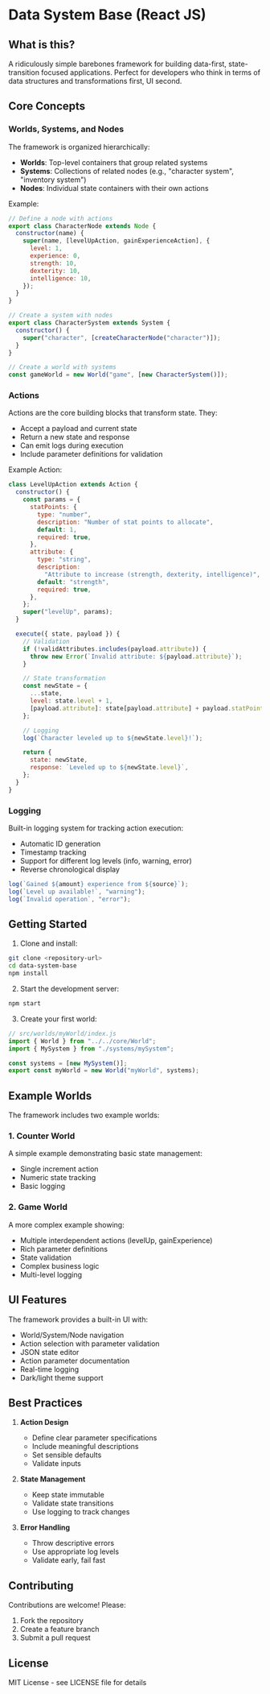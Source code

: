 # Data System Base (React JS)

## What is this?

A ridiculously simple barebones framework for building data-first, state-transition focused applications. Perfect for developers who think in terms of data structures and transformations first, UI second.

## Core Concepts

### Worlds, Systems, and Nodes

The framework is organized hierarchically:

- **Worlds**: Top-level containers that group related systems
- **Systems**: Collections of related nodes (e.g., "character system", "inventory system")
- **Nodes**: Individual state containers with their own actions

Example:

```javascript
// Define a node with actions
export class CharacterNode extends Node {
  constructor(name) {
    super(name, [levelUpAction, gainExperienceAction], {
      level: 1,
      experience: 0,
      strength: 10,
      dexterity: 10,
      intelligence: 10,
    });
  }
}

// Create a system with nodes
export class CharacterSystem extends System {
  constructor() {
    super("character", [createCharacterNode("character")]);
  }
}

// Create a world with systems
const gameWorld = new World("game", [new CharacterSystem()]);
```

### Actions

Actions are the core building blocks that transform state. They:

- Accept a payload and current state
- Return a new state and response
- Can emit logs during execution
- Include parameter definitions for validation

Example Action:

```javascript
class LevelUpAction extends Action {
  constructor() {
    const params = {
      statPoints: {
        type: "number",
        description: "Number of stat points to allocate",
        default: 1,
        required: true,
      },
      attribute: {
        type: "string",
        description:
          "Attribute to increase (strength, dexterity, intelligence)",
        default: "strength",
        required: true,
      },
    };
    super("levelUp", params);
  }

  execute({ state, payload }) {
    // Validation
    if (!validAttributes.includes(payload.attribute)) {
      throw new Error(`Invalid attribute: ${payload.attribute}`);
    }

    // State transformation
    const newState = {
      ...state,
      level: state.level + 1,
      [payload.attribute]: state[payload.attribute] + payload.statPoints,
    };

    // Logging
    log(`Character leveled up to ${newState.level}!`);

    return {
      state: newState,
      response: `Leveled up to ${newState.level}`,
    };
  }
}
```

### Logging

Built-in logging system for tracking action execution:

- Automatic ID generation
- Timestamp tracking
- Support for different log levels (info, warning, error)
- Reverse chronological display

```javascript
log(`Gained ${amount} experience from ${source}`);
log(`Level up available!`, "warning");
log(`Invalid operation`, "error");
```

## Getting Started

1. Clone and install:

```bash
git clone <repository-url>
cd data-system-base
npm install
```

2. Start the development server:

```bash
npm start
```

3. Create your first world:

```javascript
// src/worlds/myWorld/index.js
import { World } from "../../core/World";
import { MySystem } from "./systems/mySystem";

const systems = [new MySystem()];
export const myWorld = new World("myWorld", systems);
```

## Example Worlds

The framework includes two example worlds:

### 1. Counter World

A simple example demonstrating basic state management:

- Single increment action
- Numeric state tracking
- Basic logging

### 2. Game World

A more complex example showing:

- Multiple interdependent actions (levelUp, gainExperience)
- Rich parameter definitions
- State validation
- Complex business logic
- Multi-level logging

## UI Features

The framework provides a built-in UI with:

- World/System/Node navigation
- Action selection with parameter validation
- JSON state editor
- Action parameter documentation
- Real-time logging
- Dark/light theme support

## Best Practices

1. **Action Design**

   - Define clear parameter specifications
   - Include meaningful descriptions
   - Set sensible defaults
   - Validate inputs

2. **State Management**

   - Keep state immutable
   - Validate state transitions
   - Use logging to track changes

3. **Error Handling**
   - Throw descriptive errors
   - Use appropriate log levels
   - Validate early, fail fast

## Contributing

Contributions are welcome! Please:

1. Fork the repository
2. Create a feature branch
3. Submit a pull request

## License

MIT License - see LICENSE file for details
